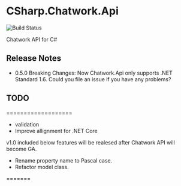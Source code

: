 CSharp.Chatwork.Api
===================

![Build Status](https://tanaka733.visualstudio.com/DefaultCollection/_apis/public/build/definitions/8ee4bdd6-2ff2-4f5b-aaaf-ec302160ce7b/1/badge)

Chatwork API for C#

## Release Notes

- 0.5.0 Breaking Changes: Now Chatwork.Api only supports .NET Standard 1.6. Could you file an issue if you have any problems?

## TODO
===================
- validation
- Improve allignment for .NET Core 

v1.0 included below features will be realesed after Chatwork API will become GA.
- Rename property name to Pascal case.
- Refactor model class.

=======
